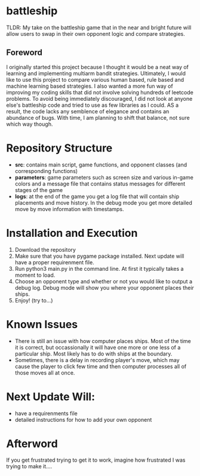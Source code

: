 # battleship
TLDR:
My take on the battleship game that in the near and bright future will allow users to swap in their own opponent logic and compare strategies. 

## Foreword

I originally started this project because I thought it would be a neat way of learning and implementing multiarm bandit strategies. Ultimately, I would like to use this project to compare various human based, rule based and machine learning based strategies. I also wanted a more fun way of improving my coding skills that did not involve solving hundreds of leetcode problems. To avoid being immediately discouraged, I did not look at anyone else's battleship code and tried to use as few libraries as I could. AS a result, the code lacks any semblence of elegance and contains an abundance of bugs. With time, I am planning to shift that balance, not sure which way though. 

# Repository Structure

- **src**: contains main script, game functions, and opponent classes (and corresponding functions)
- **parameters**: game parameters such as screen size and various in-game colors and a message file that contains status messages for different stages of the game
- **logs**: at the end of the game you get a log file that will contain ship placements and move history. In the debug mode you get more detailed move by move information with timestamps.

# Installation and Execution

1. Download the repository
2. Make sure that you have pygame package installed. Next update will have a proper requirenment file. 
3. Run python3 main.py in the command line. At first it typically takes a moment to load.
4. Choose an opponent type and whether or not you would like to output a debug log. Debug mode will show you where your opponent places their ships.
5. Enjoy! (try to...)

# Known Issues

- There is still an issue with how computer places ships. Most of the time it is correct, but occassionally it will have one more or one less of a particular ship. Most likely has to do with ships at the boundary.
- Sometimes, there is a delay in recording player's move, which may cause the player to click few time and then computer processes all of those moves all at once.

# Next Update Will:

- have a requirenments file
- detailed instructions for how to add your own opponent

# Afterword

If you get frustrated trying to get it to work, imagine how frustrated I was trying to make it....
